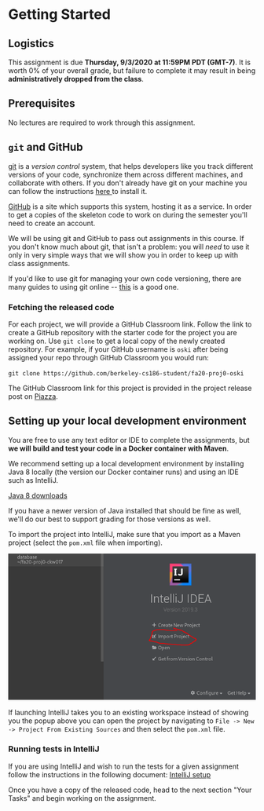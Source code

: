 # Getting Started

## Logistics

This assignment is due **Thursday, 9/3/2020 at 11:59PM PDT (GMT-7)**. It is worth 0% of your overall grade, but failure to complete it may result in being **administratively dropped from the class**.

## Prerequisites

No lectures are required to work through this assignment.

## `git` and GitHub

[git](https://en.wikipedia.org/wiki/Git) is a _version control_ system, that helps developers like you track different versions of your code, synchronize them across different machines, and collaborate with others. If you don't already have git on your machine you can follow the instructions [here ](https://git-scm.com/book/en/v2/Getting-Started-Installing-Git)to install it.

[GitHub](https://github.com) is a site which supports this system, hosting it as a service. In order to get a copies of the skeleton code to work on during the semester you'll need to create an account.

We will be using git and GitHub to pass out assignments in this course. If you don't know much about git, that isn't a problem: you will _need_ to use it only in very simple ways that we will show you in order to keep up with class assignments.

If you'd like to use git for managing your own code versioning, there are many guides to using git online -- [this](http://git-scm.com/book/en/v1/Getting-Started) is a good one.

### Fetching the released code

For each project, we will provide a GitHub Classroom link. Follow the link to create a GitHub repository with the starter code for the project you are working on. Use `git clone` to get a local copy of the newly created repository. For example, if your GitHub username is `oski` after being assigned your repo through GitHub Classroom you would run:

`git clone https://github.com/berkeley-cs186-student/fa20-proj0-oski`

The GitHub Classroom link for this project is provided in the project release post on [Piazza](https://piazza.com/class/kducz9b1i3h78i).

## Setting up your local development environment

You are free to use any text editor or IDE to complete the assignments, but **we will build and test your code in a Docker container with Maven**.

We recommend setting up a local development environment by installing Java 8 locally \(the version our Docker container runs\) and using an IDE such as IntelliJ.

[Java 8 downloads](http://www.oracle.com/technetwork/java/javase/downloads/jdk8-downloads-2133151.html)

If you have a newer version of Java installed that should be fine as well, we'll do our best to support grading for those versions as well.

To import the project into IntelliJ, make sure that you import as a Maven project \(select the `pom.xml` file when importing\).

![After hitting Import Project navigate to the pom.xml file and open it.](../../.gitbook/assets/image%20%284%29%20%281%29.png)

If launching IntelliJ takes you to an existing workspace instead of showing you the popup above you can open the project by navigating to `File -> New -> Project From Existing Sources`  and then select the `pom.xml` file.

### Running tests in IntelliJ

If you are using IntelliJ and wish to run the tests for a given assignment follow the instructions in the following document: [IntelliJ setup](https://github.com/berkeley-cs186/fa20-moocbase/blob/master/intellij-test-setup.md)

Once you have a copy of the released code, head to the next section "Your Tasks" and begin working on the assignment.

